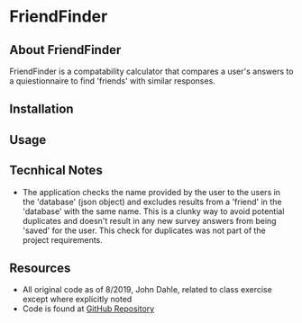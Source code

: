 # FriendFinder

## About FriendFinder
FriendFinder is a compatability calculator that compares a user's answers to a quiestionnaire to find 'friends' with similar responses.

## Installation

## Usage

## Tecnhical Notes
* The application checks the name provided by the user to the users in the 'database' (json object) and excludes results from a 'friend' in the 'database' with the same name.  This is a clunky way to avoid potential duplicates and doesn't result in any new survey answers from being 'saved' for the user.  This check for duplicates was not part of the project requirements.

## Resources
* All original code as of 8/2019, John Dahle, related to class exercise except where explicitly noted
* Code is found at [GitHub Repository](https://github.com/jmdahle/FriendFinder)
